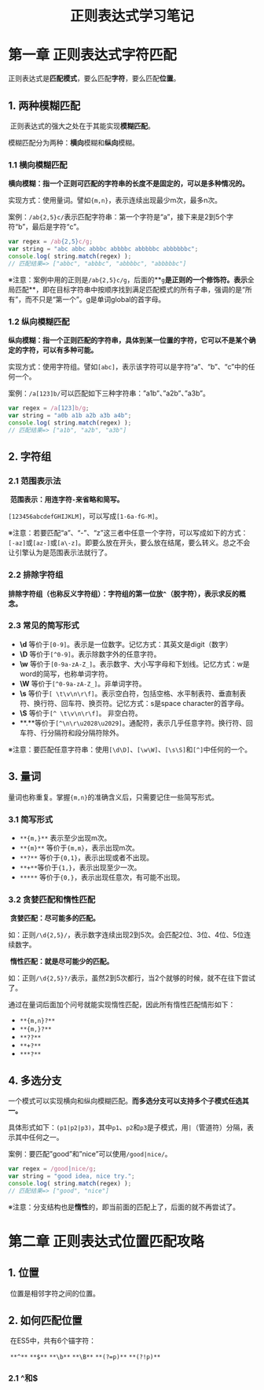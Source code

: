 <h1 style="font-weight:bold;"><center>正则表达式学习笔记</center></h1>

# 第一章 正则表达式字符匹配

​		正则表达式是**匹配模式**，要么匹配**字符**，要么匹配**位置**。

## 1. 两种模糊匹配

​		正则表达式的强大之处在于其能实现**模糊匹配**。

​		模糊匹配分为两种：**横向**模糊和**纵向**模糊。

### 1.1 横向模糊匹配

​		**横向模糊：指一个正则可匹配的字符串的长度不是固定的，可以是多种情况的。**

​		实现方式：使用量词。譬如`{m,n}`，表示连续出现最少m次，最多n次。

案例：`/ab{2,5}c/`表示匹配字符串：第一个字符是“a”，接下来是2到5个字符“b”，最后是字符“c”。

```javascript
var regex = /ab{2,5}c/g;
var string = "abc abbc abbbc abbbbc abbbbbc abbbbbbc";
console.log( string.match(regex) );
// 匹配结果=> ["abbc", "abbbc", "abbbbc", "abbbbbc"]
```

※注意：案例中用的正则是`/ab{2,5}c/g`，后面的**`g`**是正则的一个修饰符。表示**全局匹配**，即在目标字符串中按顺序找到满足匹配模式的所有子串，强调的是“所有”，而不只是“第一个”。g是单词global的首字母。

### 1.2 纵向模糊匹配

​		**纵向模糊：指一个正则匹配的字符串，具体到某一位置的字符，它可以不是某个确定的字符，可以有多种可能。**

​		实现方式：使用字符组。譬如`[abc]`，表示该字符可以是字符“a”、“b”、“c”中的任何一个。

案例：`/a[123]b/`可以匹配如下三种字符串：”a1b”、”a2b”、”a3b”。

```js
var regex = /a[123]b/g;
var string = "a0b a1b a2b a3b a4b";
console.log( string.match(regex) );
// 匹配结果=> ["a1b", "a2b", "a3b"]
```

## 2. 字符组

### 2.1 范围表示法

​		**范围表示：用连字符`-`来省略和简写。**

​		`[123456abcdefGHIJKLM]`，可以写成`[1-6a-fG-M]`。

※注意：若要匹配“a”、“-”、“z”这三者中任意一个字符，可以写成如下的方式： `[-az]`或`[az-]`或`[a\-z]`。即要么放在开头，要么放在结尾，要么转义。总之不会让引擎认为是范围表示法就行了。

### 2.2 排除字符组

​		**排除字符组（也称反义字符组）：字符组的第一位放`^`（脱字符），表示求反的概念。**

### 2.3 常见的简写形式

- **\d** 等价于`[0-9]`。表示是一位数字。记忆方式：其英文是digit（数字）
- **\D** 等价于`[^0-9]`。表示除数字外的任意字符。
- **\w** 等价于`[0-9a-zA-Z_]`。表示数字、大小写字母和下划线。记忆方式：w是word的简写，也称单词字符。
- **\W** 等价于`[^0-9a-zA-Z_]`。非单词字符。
- **\s** 等价于`[ \t\v\n\r\f]`。表示空白符，包括空格、水平制表符、垂直制表符、换行符、回车符、换页符。记忆方式：s是space character的首字母。
- **\S** 等价于`[^ \t\v\n\r\f]`。 非空白符。
- **.**等价于`[^\n\r\u2028\u2029]`。通配符，表示几乎任意字符。换行符、回车符、行分隔符和段分隔符除外。

※注意：要匹配任意字符串：使用`[\d\D]`、`[\w\W]`、`[\s\S]`和`[^]`中任何的一个。

## 3. 量词

​		量词也称重复。掌握`{m,n}`的准确含义后，只需要记住一些简写形式。

### 3.1 简写形式

- `**{m,}**` 表示至少出现m次。
- `**{m}**` 等价于`{m,m}`，表示出现m次。
- `**?**` 等价于`{0,1}`，表示出现或者不出现。
- `**+**`等价于`{1,}`，表示出现至少一次。
- `*****` 等价于`{0,}`，表示出现任意次，有可能不出现。

### 3.2 贪婪匹配和惰性匹配

​		**贪婪匹配：尽可能多的匹配。**

​		如：正则`/\d{2,5}/`，表示数字连续出现2到5次。会匹配2位、3位、4位、5位连续数字。

​		**惰性匹配：就是尽可能少的匹配。**

​		如：正则`/\d{2,5}?/`表示，虽然2到5次都行，当2个就够的时候，就不在往下尝试了。

​		通过在量词后面加个问号就能实现惰性匹配，因此所有惰性匹配情形如下：

- `**{m,n}?**`
- `**{m,}?**`
- `**??**`
- `**+?**`
- `***?**`

## 4. 多选分支

​		一个模式可以实现横向和纵向模糊匹配。**而多选分支可以支持多个子模式任选其一。**

​		具体形式如下：`(p1|p2|p3)`，其中`p1`、`p2`和`p3`是子模式，用`|`（管道符）分隔，表示其中任何之一。

案例：要匹配”good”和”nice”可以使用`/good|nice/`。

```javascript
var regex = /good|nice/g;
var string = "good idea, nice try.";
console.log( string.match(regex) ); 
// 匹配结果=> ["good", "nice"]
```

※注意：分支结构也是**惰性**的，即当前面的匹配上了，后面的就不再尝试了。

#  第二章 正则表达式位置匹配攻略

## 1. 位置

​		位置是相邻字符之间的位置。

## 2. 如何匹配位置

​		在ES5中，共有6个锚字符：

​		`**^**` `**$**` `**\b**` `**\B**` `**(?=p)**` `**(?!p)**`

### 2.1 ^和$

